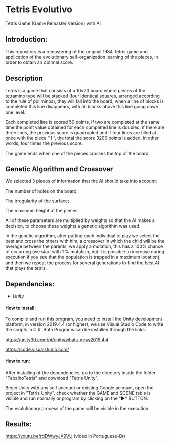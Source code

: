 # Tetris Evolutivo

Tetris Game (Game Remaster Version) with AI

## Introduction:
This repository is a remastering of the original 1984 Tetris game and application of the evolutionary self-organization learning of the pieces, in order to obtain an optimal score.

## Description
Tetris is a game that consists of a 10x20 board where pieces of the tetramino type will be stacked (four identical squares, arranged according to the rule of poliminós), they will fall into the board, when a line of blocks is completed this line disappears, with all blocks above this line going down one level.

Each completed line is scored 50 points, if two are completed at the same time the point value obtained for each completed line is doubled, if there are three lines, the previous score is quadrupled and if four lines are filled at once with the piece “ I ”, the total the score 3200 points is added, in other words, four times the previous score.

The game ends when one of the pieces crosses the top of the board.

## Genetic Algorithm and Crossover
We selected 3 pieces of information that the AI should take into account:

The number of holes on the board;

The irregularity of the surface;

The maximum height of the pieces.

All of these parameters are multiplied by weights so that the AI makes a decision, to choose these weights a genetic algorithm was used.

In the genetic algorithm, after putting each individual to play we select the best and cross the others with him, a crossover in which the child will be the average between the parents, we apply a mutation, this has a 100% chance of occurring (we start with 1 % mutation, but it is possible to increase during execution if you see that the population is trapped in a maximum location), and then we repeat the process for several generations to find the best AI that plays the tetris.

## Dependencies:
 - *Unity*
#### How to install:
To compile and run this program, you need to install the Unity development platform, in version 2019.4.4 (or higher), we use Visual Studio Code to write the scripts in C #.
Both Programs can be installed through the links:

https://unity3d.com/pt/unity/whats-new/2019.4.4

https://code.visualstudio.com/

#### How to run:
After installing of the dependencies, go to the directory inside the folder "TabalhoTetris" and download "Tetris Unity".

Begin Unity with any self account or existing Google account, open the project in "Tetris Unity", check whether the GAME and SCENE  tab's is visible and run normally or program by clicking on the "▶" BUTTON.

The evolutionary process of the game will be visible in the execution.

## Results:
https://youtu.be/rdDWwyJX9VU (video in Portuguese-Br)
